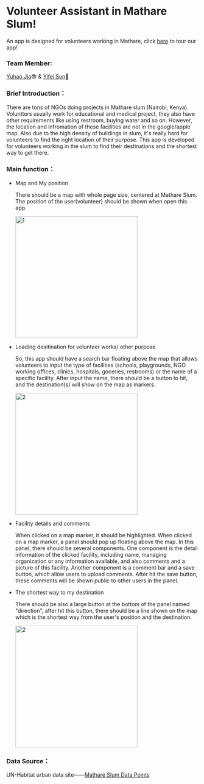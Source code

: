 # Volunteer Assistant in Mathare Slum!
An app is designed for volunteers working in Mathare, click [here](https://miaomiao612.github.io/final-project/ "悬停显示文字") to tour our app!

### Team Member: 

   [Yuhao Jia](https://github.com/YuhaoChrisJ "悬停显示文字")😎 & [Yifei Sun](https://github.com/miaomiao612 "悬停显示文字")👻

### Brief Introduction：

There are tons of NGOs doing projects in Mathare slum (Nairobi, Kenya). Voluntters usually work for educational and medical project, they also have other requirements like using restroom, buying water and so on. However, the location and infromation of these facilities are not in the google/apple map. Also due to the high density of buildings in slum, it's really hard for volunteers to find the right location of their purpose. This app is developed for volunteers working in the slum to find their destinations and the shortest way to get there.

### Main function：
* Map and My position

   There should be a map with whole page size, centered at Mathare Slum.
   The position of the user(volunteer) should be shown when open this app.
   
   <img src="https://github.com/miaomiao612/final-project/blob/main/%E5%8A%A8%E7%94%BB1.gif" width="320" alt="1">

* Loading desitination for volunteer works/ other purpose

   So, this app should have a search bar floating above the map that allows volunteers to input the type of facilities (schools, playgrounds, NGO working offices,      clinics, hospitals, goceries, restrooms) or the name of a specific facility.
After input the name, there should be a button to hit, and the destination(s) will show on the map as markers.

   <img src="https://github.com/miaomiao612/final-project/blob/main/%E5%8A%A8%E7%94%BB2.gif" width="320" alt="2">

* Facility details and comments

   When clicked on a map marker, it should be highlighted.
   When clicked on a map marker, a panel should pop up floating above the map. In this panel, there should be several components.
   One component is the detail information of the clicked facility, including name, managing organization or any information available, and also comments and a picture of this facility.
   Another component is a comment bar and a save button, which allow users to upload comments. After hit the save button, these comments will be shown public to other users in the panel.

* The shortest way to my destination

   There should be also a large button at the bottom of the panel named "direction", after hit this button, there should be a line shown on the map which is the shortest way from the user's position and the destination.

   <img src="https://github.com/miaomiao612/final-project/blob/main/%E5%8A%A8%E7%94%BB4.gif" width="320" alt="2">

### Data Source：
UN-Habitat urban data site——[Mathare Slum Data Points](https://github.com/miaomiao612](https://data.unhabitat.org/datasets/GUO-UN-Habitat::mathare-slum-data-points/explore?location=-0.690293%2C35.785444%2C9.59) "悬停显示文字")



